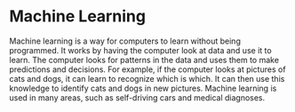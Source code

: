 # Machine Learning

Machine learning is a way for computers to learn without being programmed. It works by having the computer look at data and use it to learn. The computer looks for patterns in the data and uses them to make predictions and decisions. For example, if the computer looks at pictures of cats and dogs, it can learn to recognize which is which. It can then use this knowledge to identify cats and dogs in new pictures. Machine learning is used in many areas, such as self-driving cars and medical diagnoses.
